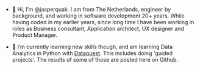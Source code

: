 - 👋 Hi, I’m @jasperquak. I am from The Netherlands, engineer by background, and working in software development 20+ years. While having coded in my earlier years, since long time I have been working in roles as Business consultant, Application architect, UX designer and Product Manager.

- 🌱 I’m currently learning new skills though, and am learning Data Analytics in Python with [Dataquest](https://www.dataquest.io/). This includes doing 'guided projects'. The results of some of those are posted here on Github.

<!---
- 👀 I’m interested in ... 
- 💞️ I’m looking to collaborate on ... 
- 📫 How to reach me ... 
--->



<!---
jasperquak/jasperquak is a ✨ special ✨ repository because its `README.md` (this file) appears on your GitHub profile.
You can click the Preview link to take a look at your changes.
--->
